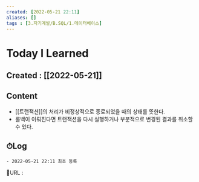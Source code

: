 ```yaml
---
created: [2022-05-21 22:11]
aliases: []
tags : [3.자기계발/B.SQL/1.데이터베이스]
---
```

# Today I Learned
## Created : [[2022-05-21]]
## Content
- [[트랜잭션]]의 처리가 비정상적으로 종료되었을 때의 상태를 뜻한다.
- 롤백이 이뤄진다면 트랜잭션을 다시 실행하거나 부분적으로 변경된 결과를 취소할 수 있다.

## ⏱Log
	- 2022-05-21 22:11 최초 등록


📙URL :